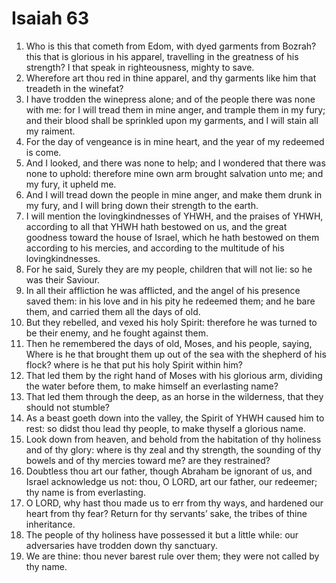 ﻿# Isaiah 63
1. Who is this that cometh from Edom, with dyed garments from Bozrah? this that is glorious in his apparel, travelling in the greatness of his strength? I that speak in righteousness, mighty to save. 
2. Wherefore art thou red in thine apparel, and thy garments like him that treadeth in the winefat? 
3. I have trodden the winepress alone; and of the people there was none with me: for I will tread them in mine anger, and trample them in my fury; and their blood shall be sprinkled upon my garments, and I will stain all my raiment. 
4. For the day of vengeance is in mine heart, and the year of my redeemed is come. 
5. And I looked, and there was none to help; and I wondered that there was none to uphold: therefore mine own arm brought salvation unto me; and my fury, it upheld me. 
6. And I will tread down the people in mine anger, and make them drunk in my fury, and I will bring down their strength to the earth. 
7.  I will mention the lovingkindnesses of YHWH, and the praises of YHWH, according to all that YHWH hath bestowed on us, and the great goodness toward the house of Israel, which he hath bestowed on them according to his mercies, and according to the multitude of his lovingkindnesses. 
8. For he said, Surely they are my people, children that will not lie: so he was their Saviour. 
9. In all their affliction he was afflicted, and the angel of his presence saved them: in his love and in his pity he redeemed them; and he bare them, and carried them all the days of old. 
10.  But they rebelled, and vexed his holy Spirit: therefore he was turned to be their enemy, and he fought against them. 
11. Then he remembered the days of old, Moses, and his people, saying, Where is he that brought them up out of the sea with the shepherd of his flock? where is he that put his holy Spirit within him? 
12. That led them by the right hand of Moses with his glorious arm, dividing the water before them, to make himself an everlasting name? 
13. That led them through the deep, as an horse in the wilderness, that they should not stumble? 
14. As a beast goeth down into the valley, the Spirit of YHWH caused him to rest: so didst thou lead thy people, to make thyself a glorious name. 
15.  Look down from heaven, and behold from the habitation of thy holiness and of thy glory: where is thy zeal and thy strength, the sounding of thy bowels and of thy mercies toward me? are they restrained? 
16. Doubtless thou art our father, though Abraham be ignorant of us, and Israel acknowledge us not: thou, O LORD, art our father, our redeemer; thy name is from everlasting. 
17.  O LORD, why hast thou made us to err from thy ways, and hardened our heart from thy fear? Return for thy servants’ sake, the tribes of thine inheritance. 
18. The people of thy holiness have possessed it but a little while: our adversaries have trodden down thy sanctuary. 
19. We are thine: thou never barest rule over them; they were not called by thy name. 
